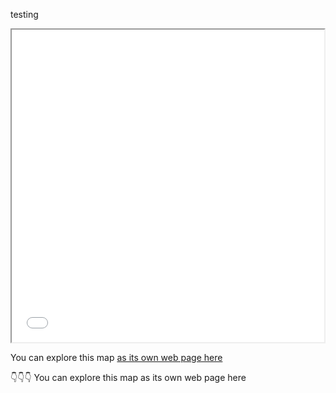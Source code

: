 testing

<iframe src="nfs_map.html" height="500" width="500"></iframe>

You can explore this map [as its own web page here](nfs_map.html)

👇👇👇
You can explore this map as its own web page here